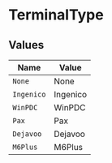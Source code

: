 # TerminalType


## Values

| Name       | Value      |
| ---------- | ---------- |
| `None`     | None       |
| `Ingenico` | Ingenico   |
| `WinPDC`   | WinPDC     |
| `Pax`      | Pax        |
| `Dejavoo`  | Dejavoo    |
| `M6Plus`   | M6Plus     |